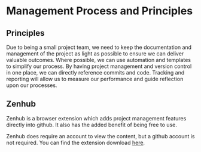 # Management Process and Principles
## Principles
Due to being a small project team, we need to keep the documentation and management of the project as light as possible to ensure we can deliver valuable outcomes. 
Where possible, we can use automation and templates to simplify our process.
By having project management and version control in one place, we can directly reference commits and code.
Tracking and reporting will allow us to measure our performance and guide reflection upon our processes.

## Zenhub 
Zenhub is a browser extension which adds project management features directly into github. It also has the added benefit of being free to use. 

Zenhub does require an account to view the content, but a github account is not required. You can find the extension download [here](https://chrome.google.com/webstore/detail/zenhub-for-github/ogcgkffhplmphkaahpmffcafajaocjbd).
